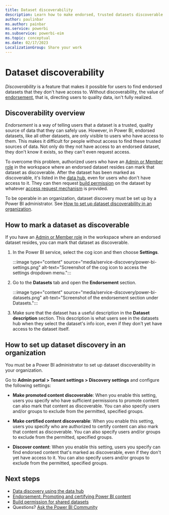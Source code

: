 ```yaml
---
title: Dataset discoverability
description: Learn how to make endorsed, trusted datasets discoverable for users who don't have access to it.
author: paulinbar
ms.author: painbar
ms.service: powerbi
ms.subservice: powerbi-eim
ms.topic: conceptual
ms.date: 02/17/2023
LocalizationGroup: Share your work
---
```

# Dataset discoverability

*Discoverability* is a feature that makes it possible for users to find endorsed datasets that they don't have access to. Without discoverability, the value of [endorsement](service-endorsement-overview.md), that is, directing users to quality data, isn't fully realized.

## Discoverability overview

*Endorsement* is a way of telling users that a dataset is a trusted, quality source of data that they can safely use. However, in Power BI, endorsed datasets, like all other datasets, are only visible to users who have access to them. This makes it difficult for people without access to find these trusted sources of data. Not only do they not have access to an endorsed dataset, they don't know it exists, so they can't even request access.

To overcome this problem, authorized users who have an [Admin or Member role](service-roles-new-workspaces.md) in the workspace where an endorsed dataset resides can mark that dataset as discoverable. After the dataset has been marked as discoverable, it's listed in the [data hub](../connect-data/service-data-hub.md), even for users who don't have access to it. They can then request [build permission](../connect-data/service-datasets-build-permissions.md) on the dataset by whatever [access request mechanism](../connect-data/service-datasets-build-permissions.md#configure-how-users-request-build-permission) is provided.

To be operable in an organization, dataset discovery must be set up by a Power BI administrator. See [How to set up dataset discoverability in an organization](#how-to-set-up-dataset-discovery-in-an-organization).

## How to mark a dataset as discoverable

If you have an [Admin or Member role](service-roles-new-workspaces.md) in the workspace where an endorsed dataset resides, you can mark that dataset as discoverable.

1. In the Power BI service, select the cog icon and then choose **Settings**.

    :::image type="content" source="media/service-discovery/power-bi-settings.png" alt-text="Screenshot of the cog icon to access the settings dropdown menu.":::

1. Go to the **Datasets** tab and open the **Endorsement** section.

    :::image type="content" source="media/service-discovery/power-bi-datasets.png" alt-text="Screenshot of the endorsement section under Datasets.":::

1. Make sure that the dataset has a useful description in the **Dataset description** section. This description is what users see in the datasets hub when they select the dataset's info icon, even if they don't yet have access to the dataset itself.

## How to set up dataset discovery in an organization

You must be a Power BI administrator to set up dataset discoverability in your organization.

Go to  **Admin portal > Tenant settings > Discovery settings** and configure the following settings:

* **Make promoted content discoverable**: When you enable this setting, users you specify who have sufficient permissions to promote content can also mark that content as discoverable. You can also specify users and/or groups to exclude from the permitted, specified groups. 

* **Make certified content discoverable**: When you enable this setting, users you specify who are authorized to certify content can also mark that content as discoverable. You can also specify users and/or groups to exclude from the permitted, specified groups.

* **Discover content**: When you enable this setting, users you specify can find endorsed content that's marked as discoverable, even if they don't yet have access to it. You can also specify users and/or groups to exclude from the permitted, specified groups.

## Next steps
* [Data discovery using the data hub](../connect-data/service-data-hub.md)
* [Endorsement: Promoting and certifying Power BI content](service-endorsement-overview.md)
* [Build permission for shared datasets](../connect-data/service-datasets-build-permissions.md)
* Questions? [Ask the Power BI Community](https://community.powerbi.com/)